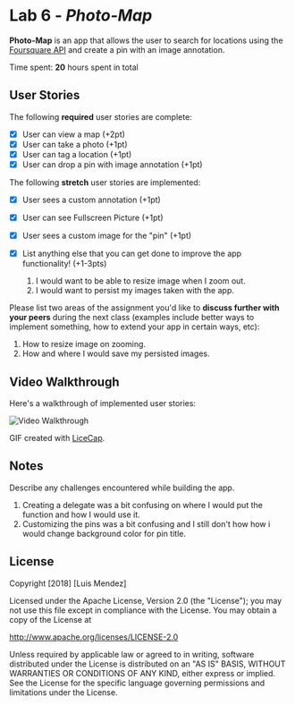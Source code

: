 # Lab 6 - *Photo-Map*

**Photo-Map** is an app that allows the user to search for locations using the [Foursquare API](https://developer.foursquare.com/docs) and create a pin with an image annotation.

Time spent: **20** hours spent in total

## User Stories

The following **required** user stories are complete:

- [x] User can view a map (+2pt)
- [x] User can take a photo (+1pt)
- [x] User can tag a location (+1pt)
- [x] User can drop a pin with image annotation (+1pt)

The following **stretch** user stories are implemented:

- [x] User sees a custom annotation (+1pt)
- [x] User can see Fullscreen Picture (+1pt)
- [x] User sees a custom image for the "pin" (+1pt)
- [x] List anything else that you can get done to improve the app functionality! (+1-3pts)

  1. I would want to be able to resize image when I zoom out.
  2. I would want to persist my images taken with the app.

Please list two areas of the assignment you'd like to **discuss further with your peers** during the next class (examples include better ways to implement something, how to extend your app in certain ways, etc):

1. How to resize image on zooming.
2. How and where I would save my persisted images.

## Video Walkthrough

Here's a walkthrough of implemented user stories:

<img src='https://i.imgur.com/IwRsXPv.gif' title='Video Walkthrough' width='' alt='Video Walkthrough' />

GIF created with [LiceCap](http://www.cockos.com/licecap/).

## Notes

Describe any challenges encountered while building the app.

  1. Creating a delegate was a bit confusing on where I would put the function and how I would use it.
  2. Customizing the pins was a bit confusing and I still don't how how i would change background color for pin title.

## License

Copyright [2018] [Luis Mendez]

Licensed under the Apache License, Version 2.0 (the "License");
you may not use this file except in compliance with the License.
You may obtain a copy of the License at

http://www.apache.org/licenses/LICENSE-2.0

Unless required by applicable law or agreed to in writing, software
distributed under the License is distributed on an "AS IS" BASIS,
WITHOUT WARRANTIES OR CONDITIONS OF ANY KIND, either express or implied.
See the License for the specific language governing permissions and
limitations under the License.
